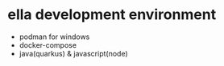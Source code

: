 # ella development environment

- podman for windows
- docker-compose
- java(quarkus) & javascript(node)